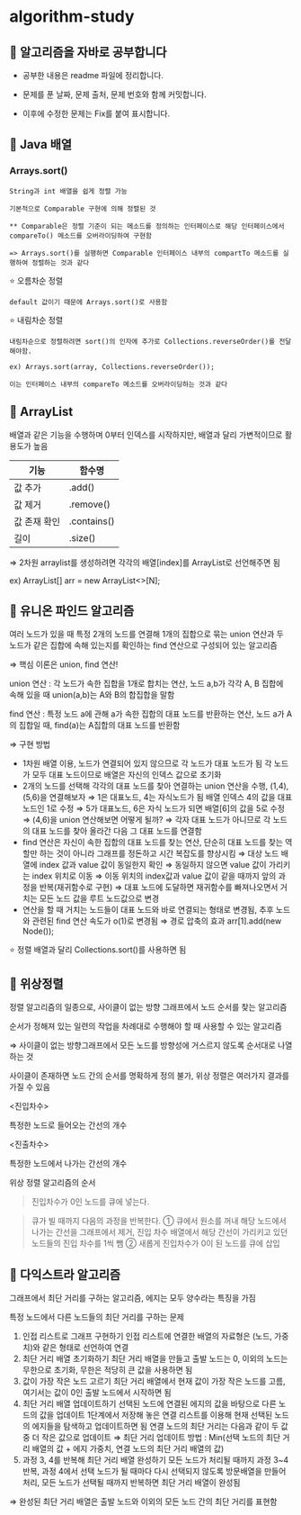 # algorithm-study
## 📓 알고리즘을 자바로 공부합니다
- 공부한 내용은 readme 파일에 정리합니다.

- 문제를 푼 날짜, 문제 출처, 문제 번호와 함께 커밋합니다.

- 이후에 수정한 문제는 Fix를 붙여 표시합니다.


## 📕 Java 배열 
### Arrays.sort()
    String과 int 배열을 쉽게 정렬 가능
    
    기본적으로 Comparable 구현에 의해 정렬된 것
    
    ** Comparable은 정렬 기준이 되는 메소드를 정의하는 인터페이스로 해당 인터페이스에서 compareTo() 메소드를 오버라이딩하여 구현함
   
    => Arrays.sort()를 실행하면 Comparable 인터페이스 내부의 compartTo 메소드를 실행하여 정렬하는 것과 같다

  ⭐️ 오름차순 정렬
  
    default 값이기 때문에 Arrays.sort()로 사용함

  ⭐️ 내림차순 정렬
    
    내림차순으로 정렬하려면 sort()의 인자에 추가로 Collections.reverseOrder()를 전달해야함.
  
    ex) Arrays.sort(array, Collections.reverseOrder());

    이는 인터페이스 내부의 compareTo 메소드를 오버라이딩하는 것과 같다

## 📕  ArrayList
배열과 같은 기능을 수행하며 0부터 인덱스를 시작하지만, 배열과 달리 가변적이므로 활용도가 높음

| 기능 | 함수명 |
| --- | --- |
| 값 추가 | .add() |
| 값 제거  | .remove() |
| 값 존재 확인 | .contains() |
| 길이 | .size() |

⇒ 2차원 arraylist를 생성하려면 각각의 배열[index]를 ArrayList로 선언해주면 됨

ex) ArrayList<Node>[] arr = new ArrayList<>[N];

## 📕  유니온 파인드 알고리즘
여러 노드가 있을 때 특정 2개의 노드를 연결해 1개의 집합으로 묶는 union 연산과 두 노드가 같은 집합에 속해 있는지를 확인하는 find 연산으로 구성되어 있는 알고리즘

⇒ 핵심 이론은 union, find 연산!

union 연산 : 각 노드가 속한 집합을 1개로 합치는 연산, 노드 a,b가 각각 A, B 집합에 속해 있을 때 union(a,b)는 A와 B의 합집합을 말함

find 연산 : 특정 노드 a에 관해 a가 속한 집합의 대표 노드를 반환하는 연산, 노드 a가 A의 집합일 때, find(a)는 A집합의 대표 노드를 반환함

⇒ 구현 방법

- 1차원 배열 이용, 노드가 연결되어 있지 않으므로 각 노드가 대표 노드가 됨 
각 노드가 모두 대표 노드이므로 배열은 자신의 인덱스 값으로 초기화
- 2개의 노드를 선택해 각각의 대표 노드를 찾아 연결하는 union 연산을 수행, (1,4),(5,6)을 연결해보자
⇒ 1은 대표노드, 4는 자식노드가 됨 배열 인덱스 4의 값을 대표노드인 1로 수정
⇒ 5가 대표노드, 6은 자식 노드가 되면 배열[6]의 값을 5로 수정
⇒ (4,6)을 union 연산해보면 어떻게 될까?
⇒ 각자 대표 노드가 아니므로 각 노드의 대표 노드를 찾아 올라간 다음 그 대표 노드를 연결함
- find 연산은 자신이 속한 집합의 대표 노드를 찾는 연산, 단순히 대표 노드를 찾는 역할만 하는 것이 아니라 그래프를 정돈하고 시간 복잡도를 향상시킴
⇒ 대상 노드 배열에 index 값과 value 값이 동일한지 확인
⇒ 동일하지 않으면 value 값이 가리키는 index 위치로 이동
⇒ 이동 위치의 index값과 value 값이 같을 때까지 앞의 과정을 반복(재귀함수로 구현)
⇒ 대표 노드에 도달하면 재귀함수를 빠져나오면서 거치는 모든 노드 값을 루트 노드값으로 변경
- 연산을 할 때 거치는 노드들이 대표 노드와 바로 연결되는 형태로 변경됨, 추후 노드와 관련된 find 연산 속도가 o(1)로 변경됨 ⇒ 경로 압축의 효과
arr[1].add(new Node());

⭐️ 정렬
    배열과 달리 Collections.sort()를 사용하면 됨

## 📕  위상정렬
정렬 알고리즘의 일종으로, 사이클이 없는 방향 그래프에서 노드 순서를 찾는 알고리즘

순서가 정해져 있는 일련의 작업을 차례대로 수행해야 할 때 사용할 수 있는 알고리즘

⇒ 사이클이 없는 방향그래프에서 모든 노드를 방향성에 거스르지 않도록 순서대로 나열하는 것

사이클이 존재하면 노드 간의 순서를 명확하게 정의 불가, 위상 정렬은 여러가지 결과를 가질 수 있음

<진입차수>

특정한 노드로 들어오는 간선의 개수

<진출차수>

특정한 노드에서 나가는 간선의 개수

위상 정렬 알고리즘의 순서

> 진입차수가 0인 노드를 큐에 넣는다.
> 

> 큐가 빌 때까지 다음의 과정을 반복한다. 
① 큐에서 원소를 꺼내 해당 노드에서 나가는 간선을 그래프에서 제거, 진입 차수 배열에서 해당 간선이 가리키고 있던 노드들의 진입 차수를 1씩 뺌
② 새롭게 진입차수가 0이 된 노드를 큐에 삽입
>
> 


## 📕  다익스트라 알고리즘
그래프에서 최단 거리를 구하는 알고리즘, 에지는 모두 양수라는 특징을 가짐

특정 노드에서 다른 노드들의 최단 거리를 구하는 문제

1. 인접 리스트로 그래프 구현하기
인접 리스트에 연결한 배열의 자료형은 (노드, 가중치)와 같은 형태로 선언하여 연결
2. 최단 거리 배열 초기화하기
최단 거리 배열을 만들고 출발 노드는 0, 이외의 노드는 무한으로 초기화, 무한은 적당히 큰 값을 사용하면 됨
3. 값이 가장 작은 노드 고르기
최단 거리 배열에서 현재 값이 가장 작은 노드를 고름, 여기서는 값이 0인 출발 노드에서 시작하면 됨
4. 최단 거리 배열 업데이트하기
선택된 노드에 연결된 에지의 값을 바탕으로 다른 노드의 값을 업데이트
1단계에서 저장해 놓은 연결 리스트를 이용해 현재 선택된 노드의 에지들을 탐색하고 업데이트하면 됨
연결 노드의 최단 거리는 다음과 같이 두 값 중 더 작은 값으로 업데이트
⇒ 최단 거리 업데이트 방법 : Min(선택 노드의 최단 거리 배열의 값 + 에지 가중치, 연결 노드의 최단 거리 배열의 값)
5. 과정 3, 4를 반복해 최단 거리 배열 완성하기
모든 노드가 처리될 때까지 과정 3~4 반복, 과정 4에서 선택 노드가 될 때마다 다시 선택되지 않도록 방문배열을 만들어 처리, 모든 노드가 선택될 때까지 반복하면 최단 거리 배열이 완성됨

⇒ 완성된 최단 거리 배열은 출발 노드와 이외의 모든 노드 간의 최단 거리를 표현함
